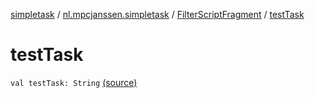 [simpletask](../../index.md) / [nl.mpcjanssen.simpletask](../index.md) / [FilterScriptFragment](index.md) / [testTask](.)

# testTask

`val testTask: String` [(source)](https://github.com/mpcjanssen/simpletask-android/blob/master/src/main/java/nl/mpcjanssen/simpletask/FilterScriptFragment.kt#L140)